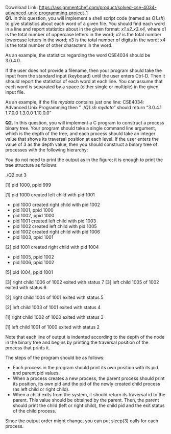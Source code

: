 Download Link: https://assignmentchef.com/product/solved-cse-4034-advanced-unix-programming-project-1
<br>
<strong>Q1.</strong>  In this question, you will implement a shell script code (named as <em>Q1.sh</em>) to give statistics about each word of a given file. You should find each word in a line and report statistics about in the given format: <em>x1.x2.x3.x4,</em> where x1 is the total number of uppercase letters in the word; x2 is the total number lowercase letters in the word; x3 is the total number of digits in the word; x4 is the total number of other characters in the word.




As an example, the statistics regarding the word CSE4034 should be 3.0.4.0.

If the user does not provide a filename, then your program should take the input from the standard input (keyboard) until the user enters Ctrl-D.  Then it should report the statistics of each word at each line. You can assume that each word is separated by a space (either single or multiple) in the given input file.

As an example, if the file <em>mydata</em> contains just one line:  CSE4034:     Advanced Unix Programming then ” ./<em>Q1.sh  mydata</em>” should return “3.0.4.1 1.7.0.0 1.3.0.0 1.10.0.0”




<strong>Q2.</strong>  In this question, you will implement a C program to construct a process binary tree.  Your program should take a single command line argument, which is the depth of the tree, and each process should take an integer value that shows its traversal position at each level. If the user enters the value of 3 as the depth value, then you should construct a binary tree of processes with the following hierarchy:

You do not need to print the output as in the figure; it is enough to print the tree structure as follows:




./Q2.out 3

[1] pid 1000, ppid 999

[1] pid 1000 created left child with pid 1001

<ul>

 <li>pid 1000 created right child with pid 1002</li>

 <li>pid 1001, ppid 1000</li>

 <li>pid 1002, ppid 1000</li>

 <li>pid 1001 created left child with pid 1003</li>

 <li>pid 1002 created left child with pid 1005</li>

 <li>pid 1002 created right child with pid 1006</li>

 <li>pid 1003, ppid 1001</li>

</ul>

[2] pid 1001 created right child with pid 1004

<ul>

 <li>pid 1005, ppid 1002</li>

 <li>pid 1006, ppid 1002</li>

</ul>

[5] pid 1004, ppid 1001

[3] right child 1006 of 1002 exited with status 7   [3] left child 1005 of 1002 exited with status 6

[2] right child 1004 of 1001 exited with status 5

[2] left child 1003 of 1001 exited with status 4

[1] right child 1002 of 1000 exited with status 3

[1] left child 1001 of 1000 exited with status 2







Note that each line of output is indented according to the depth of the node in the binary tree and begins by printing the traversal position of the process that prints it.




The steps of the program should be as follows:

<ul>

 <li>Each process in the program should print its own position with its pid and parent pid values.</li>

 <li>When a process creates a new process, the parent process should print its position, its own pid and the pid of the newly created child process (as left child or right child).</li>

 <li>When a child exits from the system, it should return its traversal id to the parent. This value should be obtained by the parent. Then, the parent should print the child (left or right child), the child pid and the exit status of the child process.</li>

</ul>




Since the output order might change, you can put sleep(3) calls for each process.











